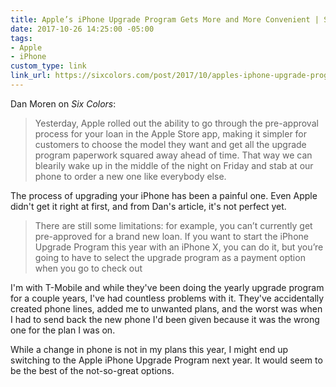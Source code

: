```yaml
---
title: Apple’s iPhone Upgrade Program Gets More and More Convenient | Six Colors
date: 2017-10-26 14:25:00 -05:00
tags:
- Apple
- iPhone
custom_type: link
link_url: https://sixcolors.com/post/2017/10/apples-iphone-upgrade-program-gets-more-and-more-convenient/
---
```


Dan Moren on *Six Colors*:

> Yesterday, Apple rolled out the ability to go through the pre-approval process for your loan in the Apple Store app, making it simpler for customers to choose the model they want and get all the upgrade program paperwork squared away ahead of time. That way we can blearily wake up in the middle of the night on Friday and stab at our phone to order a new one like everybody else.

The process of upgrading your iPhone has been a painful one. Even Apple didn't get it right at first, and from Dan's article, it's not perfect yet.

> There are still some limitations: for example, you can’t currently get pre-approved for a brand new loan. If you want to start the iPhone Upgrade Program this year with an iPhone X, you can do it, but you’re going to have to select the upgrade program as a payment option when you go to check out

I'm with T-Mobile and while they've been doing the yearly upgrade program for a couple years, I've had countless problems with it. They've accidentally created phone lines, added me to unwanted plans, and the worst was when I had to send back the new phone I'd been given because it was the wrong one for the plan I was on.

While a change in phone is not in my plans this year, I might end up switching to the Apple iPhone Upgrade Program next year. It would seem to be the best of the not-so-great options.
